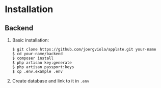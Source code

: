 # Installation

## Backend
1. Basic installation:
    ````
    $ git clone https://github.com/joergviola/applate.git your-name
    $ cd your-name/backend
    $ composer install
    $ php artisan key:generate
    $ php artisan passport:keys
    $ cp .env.example .env
    ````
1. Create database and link to it in ```.env```
